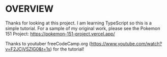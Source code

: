 # OVERVIEW

Thanks for looking at this project. I am learning TypeScript so this is a simple tutorial. For a sample of my original work, please see the Pokemon 151 Project: https://pokemon-151-project.vercel.app/

Thanks to youtuber freeCodeCamp.org (https://www.youtube.com/watch?v=F2JCjVSZlG0&t=1s) for the tutorial!
